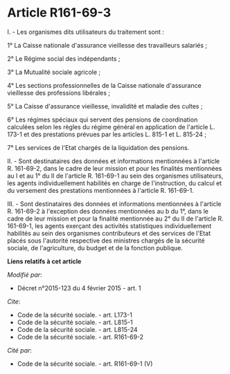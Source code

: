 # Article R161-69-3

I. - Les organismes dits utilisateurs du traitement sont : 

1° La Caisse nationale d'assurance vieillesse des travailleurs salariés ; 

2° Le Régime social des indépendants ; 

3° La Mutualité sociale agricole ; 

4° Les sections professionnelles de la Caisse nationale d'assurance vieillesse des professions libérales ; 

5° La Caisse d'assurance vieillesse, invalidité et maladie des cultes ; 

6° Les régimes spéciaux qui servent des pensions de coordination calculées selon les règles du régime général en application
de l'article L. 173-1 et des prestations prévues par les articles L. 815-1 et L. 815-24 ; 

7° Les services de l'Etat chargés de la liquidation des pensions. 

II. - Sont destinataires des données et informations mentionnées à l'article R. 161-69-2, dans le cadre de leur mission et
pour les finalités mentionnées au I et au 1° du II de l'article R. 161-69-1 au sein des organismes utilisateurs, les agents
individuellement habilités en charge de l'instruction, du calcul et du versement des prestations mentionnées à l'article R.
161-69-1.

III. - Sont destinataires des données et informations mentionnées à l'article R. 161-69-2 à l'exception des données
mentionnées au b du 1°, dans le cadre de leur mission et pour la finalité mentionnée au 2° du II de l'article R. 161-69-1,
les agents exerçant des activités statistiques individuellement habilités au sein des organismes contributeurs et des
services de l'Etat placés sous l'autorité respective des ministres chargés de la sécurité sociale, de l'agriculture, du
budget et de la fonction publique.

**Liens relatifs à cet article**

_Modifié par_:

  - Décret n°2015-123 du 4 février 2015 - art. 1

_Cite_:

  - Code de la sécurité sociale. - art. L173-1
  - Code de la sécurité sociale. - art. L815-1
  - Code de la sécurité sociale. - art. L815-24
  - Code de la sécurité sociale. - art. R161-69-2

_Cité par_:

  - Code de la sécurité sociale. - art. R161-69-1 (V)
